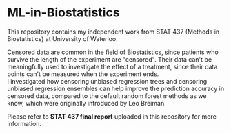 # ML-in-Biostatistics
This repository contains my independent work from STAT 437 (Methods in Biostatistics) at University of Waterloo.    

Censored data are common in the field of Biostatistics, since patients who survive the length of the experiment are "censored". Their data can't be meaningfully used to investigate the effect of a treatment, since their data points can't be measured when the experiment ends.     
I investigated how censoring unbiased regression trees and censoring unbiased regression ensembles can help improve the prediction accuracy in censored data, compared to the default random forest methods as we know, which were originally introduced by Leo Breiman.     

Please refer to **STAT 437 final report** uploaded in this repository for more information.   
